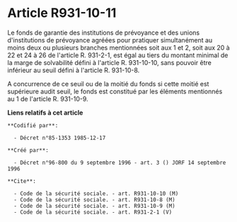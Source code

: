 # Article R931-10-11

Le fonds de garantie des institutions de prévoyance et des unions d'institutions de prévoyance agréées pour pratiquer
simultanément au moins deux ou plusieurs branches mentionnées soit aux 1 et 2, soit aux 20 à 22 et 24 à 26 de l'article R.
931-2-1, est égal au tiers du montant minimal de la marge de solvabilité défini à l'article R. 931-10-10, sans pouvoir être
inférieur au seuil défini à l'article R. 931-10-8.

A concurrence de ce seuil ou de la moitié du fonds si cette moitié est supérieure audit seuil, le fonds est constitué par les
éléments mentionnés au 1 de l'article R. 931-10-9.

**Liens relatifs à cet article**

	**Codifié par**:

	  - Décret n°85-1353 1985-12-17

	**Créé par**:

	  - Décret n°96-800 du 9 septembre 1996 - art. 3 () JORF 14 septembre 1996

	**Cite**:

	  - Code de la sécurité sociale. - art. R931-10-10 (M)
	  - Code de la sécurité sociale. - art. R931-10-8 (M)
	  - Code de la sécurité sociale. - art. R931-10-9 (M)
	  - Code de la sécurité sociale. - art. R931-2-1 (V)
